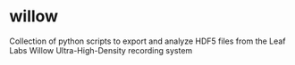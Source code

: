 # willow
Collection of python scripts to export and analyze HDF5 files from the Leaf Labs Willow Ultra-High-Density recording system
